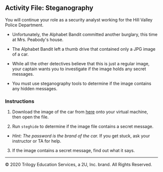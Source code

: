 ## Activity File: Steganography

You will continue your role as a security analyst working for the Hill Valley Police Department. 

- Unfortunately, the Alphabet Bandit committed another burglary, this time at Mrs. Peabody's house.

- The Alphabet Bandit left a thumb drive that contained only a JPG image of a car.

- While all the other detectives believe that this is just a regular image, your captain wants you to investigate if the image holds any secret messages.

- You must use steganography tools to determine if the image contains any hidden messages.


### Instructions

1. Download the image of the car from [here](https://tinyurl.com/y4m3zftl) onto your virtual machine, then open the file. 

2. Run `steghide` to determine if the image file contains a secret message.
  
  - *Hint: The password is the brand of the car.* If you get stuck, ask your instructor or TA for help. 

3. If the image contains a secret message, find out what it says.

---

 © 2020 Trilogy Education Services, a 2U, Inc. brand. All Rights Reserved.

